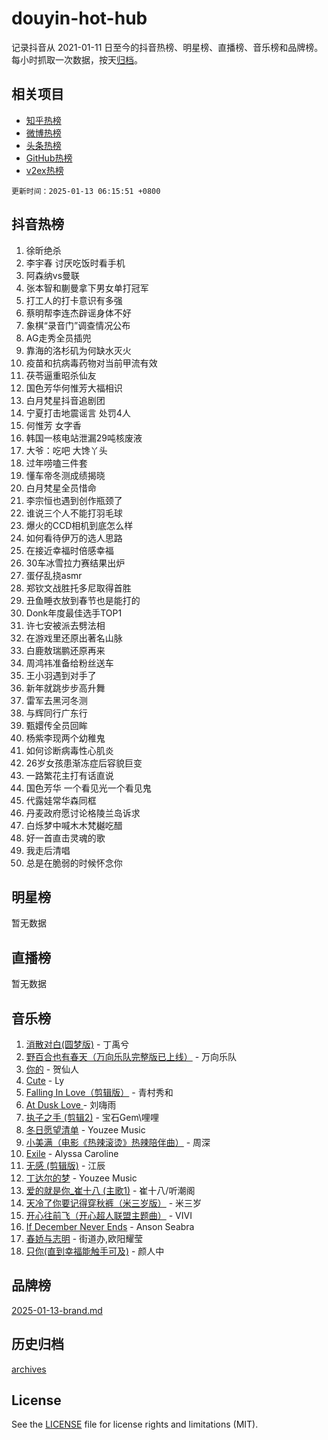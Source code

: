 # douyin-hot-hub

记录抖音从 2021-01-11 日至今的抖音热榜、明星榜、直播榜、音乐榜和品牌榜。每小时抓取一次数据，按天[归档](archives)。

## 相关项目

- [知乎热榜](https://github.com/lonnyzhang423/zhihu-hot-hub)
- [微博热榜](https://github.com/lonnyzhang423/weibo-hot-hub)
- [头条热榜](https://github.com/lonnyzhang423/toutiao-hot-hub)
- [GitHub热榜](https://github.com/lonnyzhang423/github-hot-hub)
- [v2ex热榜](https://github.com/lonnyzhang423/v2ex-hot-hub)


`更新时间：2025-01-13 06:15:51 +0800`

## 抖音热榜

1. 徐昕绝杀
1. 李宇春 讨厌吃饭时看手机
1. 阿森纳vs曼联
1. 张本智和蒯曼拿下男女单打冠军
1. 打工人的打卡意识有多强
1. 蔡明帮李连杰辟谣身体不好
1. 象棋“录音门”调查情况公布
1. AG走秀全员插兜
1. 靠海的洛杉矶为何缺水灭火
1. 疫苗和抗病毒药物对当前甲流有效
1. 茯苓逼重昭杀仙友
1. 国色芳华何惟芳大福相识
1. 白月梵星抖音追剧团
1. 宁夏打击地震谣言 处罚4人
1. 何惟芳 女字香
1. 韩国一核电站泄漏29吨核废液
1. 大爷：吃吧 大馋丫头
1. 过年唠嗑三件套
1. 懂车帝冬测成绩揭晓
1. 白月梵星全员惜命
1. 李宗恒也遇到创作瓶颈了
1. 谁说三个人不能打羽毛球
1. 爆火的CCD相机到底怎么样
1. 如何看待伊万的选人思路
1. 在接近幸福时倍感幸福
1. 30车冰雪拉力赛结果出炉
1. 蛋仔乱挠asmr
1. 郑钦文战胜托多尼取得首胜
1. 丑鱼睡衣放到春节也是能打的
1. Donk年度最佳选手TOP1
1. 许七安被派去劈法相
1. 在游戏里还原出著名山脉
1. 白鹿敖瑞鹏还原再来
1. 周鸿祎准备给粉丝送车
1. 王小羽遇到对手了
1. 新年就跳步步高升舞
1. 雷军去黑河冬测
1. 与辉同行广东行
1. 甄嬛传全员回眸
1. 杨紫李现两个幼稚鬼
1. 如何诊断病毒性心肌炎
1. 26岁女孩患渐冻症后容貌巨变
1. 一路繁花主打有话直说
1. 国色芳华 一个看见光一个看见鬼
1. 代露娃常华森同框
1. 丹麦政府愿讨论格陵兰岛诉求
1. 白烁梦中喊木木梵樾吃醋
1. 好一首直击灵魂的歌
1. 我走后清唱
1. 总是在脆弱的时候怀念你

## 明星榜

暂无数据

## 直播榜

暂无数据

## 音乐榜

1. [消散对白(圆梦版)](https://sf5-hl-cdn-tos.douyinstatic.com/obj/tos-cn-ve-2774/og4jB5I5IizzoZVAAAzWgBMAsMDWoArfwBOiFs) - 丁禹兮
1. [野百合也有春天（万向乐队完整版已上线）](https://sf5-hl-cdn-tos.douyinstatic.com/obj/tos-cn-ve-2774/oMnUxhRAMiAGBqDtIPBQ7ACYQZFlJCftcgeDJE) - 万向乐队
1. [你的](https://sf5-hl-cdn-tos.douyinstatic.com/obj/tos-cn-ve-2774/oYuIeKf42jB7sEV6B2upMdpYAgfrQWj0FeRegh) - 贺仙人
1. [Cute](https://sf5-hl-cdn-tos.douyinstatic.com/obj/tos-cn-ve-2774/o4IbIzHWKAAB4wsS5qMBRiiAlEBGTpQRNfFvuo) - Ly
1. [Falling In Love（剪辑版）](https://sf5-hl-cdn-tos.douyinstatic.com/obj/tos-cn-ve-2774/o8ajpA8zzgBPahbBIO8AcKGBLJezFCRd1wfP9f) - 青村秀和
1. [ At Dusk  Love ](https://sf3-cdn-tos.douyinstatic.com/obj/tos-cn-ve-2774/o8CrpCf5CaYgI4ZrtQgMQAFEfuGqNnRSDQAPBc) - 刘嗨雨
1. [执子之手 (剪辑2)](https://sf5-hl-cdn-tos.douyinstatic.com/obj/tos-cn-ve-2774/oUoZLQjCc31XzqsBnBQUNgeKtYPBcgbFDwtfcu) - 宝石Gem\哩哩
1. [冬日愿望清单](https://sf5-hl-cdn-tos.douyinstatic.com/obj/tos-cn-ve-2774/oIIgUOeamCFCVAzxN6MFRLIBlLGpUqQxeeHrLE) - Youzee Music
1. [小美满（电影《热辣滚烫》热辣陪伴曲）](https://sf6-cdn-tos.douyinstatic.com/obj/tos-cn-ve-2774/o0GAn2lSgfZIDUgtevCGDQYnFg4CwnrBaxbTZL) - 周深
1. [Exile](https://sf5-hl-cdn-tos.douyinstatic.com/obj/tos-cn-ve-2774/oYj4gAQTknKE3WW0Je8KGmQ7z1cA4FefwtbufD) - Alyssa Caroline
1. [无感 (剪辑版)](https://sf5-hl-cdn-tos.douyinstatic.com/obj/tos-cn-ve-2774/o0eIsUzJBDlQaQFC5OFlgbMEZC1TFYBftOBn6p) - 江辰
1. [丁达尔的梦](https://sf5-hl-cdn-tos.douyinstatic.com/obj/tos-cn-ve-2774/oMU3WirUZBVQkAC9ccG5P2IQirziZM2RTInUY) - Youzee Music
1. [爱的就是你_崔十八 (主歌1)](https://sf5-hl-cdn-tos.douyinstatic.com/obj/tos-cn-ve-2774/oI5BO5DhFZ6UTcNCnZaOCBLtZ7WIMQGfgnXf5E) - 崔十八/听潮阁
1. [天冷了你要记得穿秋裤（米三岁版）](https://sf5-hl-cdn-tos.douyinstatic.com/obj/tos-cn-ve-2774/oQlIwVIDWiZ6BQilAorS7MA0AgCkQDvcZAdm1) - 米三岁
1. [开心往前飞（开心超人联盟主题曲）](https://sf5-hl-cdn-tos.douyinstatic.com/obj/tos-cn-ve-2774/9d8fb7c82cf1421fb93a9fe925275e0a) - VIVI
1. [If December Never Ends](https://sf5-hl-cdn-tos.douyinstatic.com/obj/tos-cn-ve-2774/oY1IQMoTgCFIBg8RZifyqlBBt1UFgitTYmxeOS) - Anson Seabra
1. [春娇与志明](https://sf5-hl-cdn-tos.douyinstatic.com/obj/tos-cn-ve-2774/e530d8fceb7044b39707d7f9ff54add1) - 街道办,欧阳耀莹
1. [只你(直到幸福能触手可及)](https://sf5-hl-cdn-tos.douyinstatic.com/obj/tos-cn-ve-2774/o0lBkRDzFTeaVSUz3ZZSCBVtZ5DIMQGfgmEAuE) - 颜人中

## 品牌榜

[2025-01-13-brand.md](archives/2025-01-13-brand.md)

## 历史归档

[archives](archives)

## License

See the [LICENSE](LICENSE) file for license rights and limitations (MIT).
